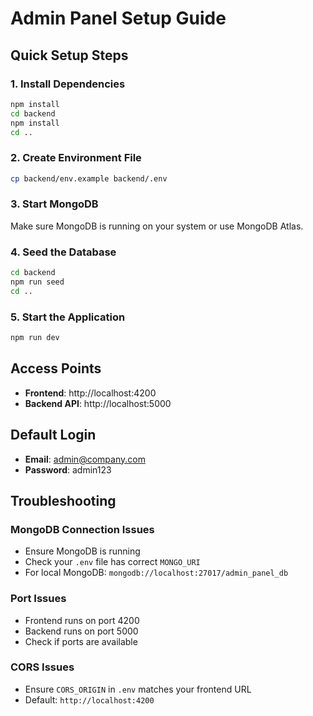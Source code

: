 # Admin Panel Setup Guide

## Quick Setup Steps

### 1. Install Dependencies
```bash
npm install
cd backend
npm install
cd ..
```

### 2. Create Environment File
```bash
cp backend/env.example backend/.env
```

### 3. Start MongoDB
Make sure MongoDB is running on your system or use MongoDB Atlas.

### 4. Seed the Database
```bash
cd backend
npm run seed
cd ..
```

### 5. Start the Application
```bash
npm run dev
```

## Access Points
- **Frontend**: http://localhost:4200
- **Backend API**: http://localhost:5000

## Default Login
- **Email**: admin@company.com
- **Password**: admin123

## Troubleshooting

### MongoDB Connection Issues
- Ensure MongoDB is running
- Check your `.env` file has correct `MONGO_URI`
- For local MongoDB: `mongodb://localhost:27017/admin_panel_db`

### Port Issues
- Frontend runs on port 4200
- Backend runs on port 5000
- Check if ports are available

### CORS Issues
- Ensure `CORS_ORIGIN` in `.env` matches your frontend URL
- Default: `http://localhost:4200` 